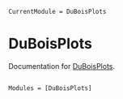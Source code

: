 ```@meta
CurrentModule = DuBoisPlots
```

# DuBoisPlots

Documentation for [DuBoisPlots](https://github.com/eirikbrandsaas/DuBoisPlots.jl).

```@index
```

```@autodocs
Modules = [DuBoisPlots]
```
